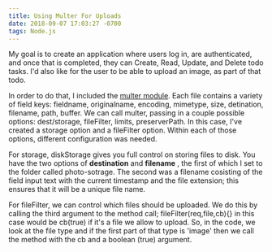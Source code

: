 ```yaml
---
title: Using Multer For Uploads
date: 2018-09-07 17:03:27 -0700
tags: Node.js
---
```


My goal is to create an application where users log in, are authenticated, and once that is completed, they can Create, Read, Update, and Delete todo tasks. I'd also like for the user to be able to upload an image, as part of that todo.

In order to do that, I included the [multer module](https://www.npmjs.com/package/multer). Each file contains a variety of field keys: fieldname, originalname, encoding, mimetype, size, detination, filename, path, buffer. We can call multer, passing in a couple possible options: dest/storage, fileFilter, limits, preserverPath. In this case, I've created a storage option and a fileFilter option. Within each of those options, different configuration was needed. 

For storage, diskStorage gives you full control on storing files to disk. You have the two options of **destination** and **filename** , the first of which I set to the folder called photo-sotrage. The second was a filename cosisting of the field input text with the current timestamp and the file extension; this ensures that it will be a unique file name.

For fileFilter, we can control which files should be uploaded. We do this by calling the third argument to the method call; fileFilter(req,file,cb){} in this case would be cb(true) if it's a file we allow to upload. So, in the code, we look at the file type and if the first part of that type is 'image' then we call the method with the cb and a boolean (true) argument.
